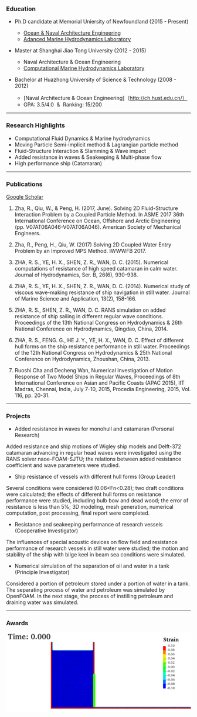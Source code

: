 
### Education
- Ph.D candidate at Memorial Uniersity of Newfoundland (2015 - Present) 
  - [Ocean & Naval Architecture Engineering](https://www.mun.ca/engineering/ona/)
  - [Adanced Marine Hydrodynamics Laboratory](http://www.engr.mun.ca/~qiuw/index_files/Page594.htm)

- Master at Shanghai Jiao Tong University (2012 - 2015) 
  - Naval Architecture & Ocean Engineering
  - [Computational Marine Hydrodynamics Laboratory](http://dcwan.sjtu.edu.cn/)
  
- Bachelor at Huazhong University of Science & Technology (2008 - 2012) 
  - [Naval Architecture & Ocean Engineering]（http://ch.hust.edu.cn/）
  - GPA: 3.5/4.0  &  Ranking: 15/200

---

### Research Highlights
- Computational Fluid Dynamics & Marine hydrodynamics
- Moving Particle Semi-implicit method & Lagrangian particle method
- Fluid-Structure Interaction & Slamming & Wave impact
- Added resistance in waves & Seakeeping & Multi-phase flow 
- High performance ship (Catamaran)

---

### Publications
[Google Scholar](https://scholar.google.ca/citations?user=ha5zv8IAAAAJ&hl=en)


1. Zha, R., Qiu, W., & Peng, H. (2017, June). Solving 2D Fluid-Structure Interaction Problem by a Coupled Particle Method. In ASME 2017 36th International Conference on Ocean, Offshore and Arctic Engineering (pp. V07AT06A046-V07AT06A046). American Society of Mechanical Engineers.

2. Zha, R., Peng, H., Qiu, W. (2017) Solving 2D Coupled Water Entry Problem by an Improved MPS Method. IWWWFB 2017.

3. ZHA, R. S., YE, H. X., SHEN, Z. R., WAN, D. C. (2015). Numerical computations of resistance of high speed catamaran in calm water. Journal of Hydrodynamics, Ser. B, 26(6), 930-938.

4. ZHA, R. S., YE, H. X., SHEN, Z. R., WAN, D. C. (2014). Numerical study of viscous wave-making resistance of ship navigation in still water. Journal of Marine Science and Application, 13(2), 158-166.

5. ZHA, R. S., SHEN, Z. R., WAN, D. C. RANS simulation on added resistance of ship sailing in different regular wave conditions. Proceedings of the 13th National Congress on Hydrodynamics & 26th National Conference on Hydrodynamics, Qingdao, China, 2014.  

6. ZHA, R. S., FENG. G., HE J. Y., YE, H. X., WAN, D. C. Effect of different hull forms on the ship resistance performance in still water. Proceedings of the 12th National Congress on Hydrodynamics & 25th National Conference on Hydrodynamics, Zhoushan, China, 2013. 

7. Ruoshi Cha and Decheng Wan, Numerical Investigation of Motion Response of Two Model Ships in Regular Waves, Proceedings of 8th International Conference on Asian and Pacific Coasts (APAC 2015), IIT Madras, Chennai, India, July 7-10, 2015, Procedia Engineering, 2015, Vol. 116, pp. 20-31.

---

### Projects

-	Added resistance in waves for monohull and catamaran (Personal Research)

Added resistance and ship motions of Wigley ship models and Delft-372 catamaran advancing in regular head waves were investigated using the RANS solver naoe-FOAM-SJTU; the relations between added resistance coefficient and wave parameters were studied.

-	Ship resistance of vessels with different hull forms (Group Leader)

Several conditions were considered (0.06<Fn<0.28); two draft conditions were calculated; the effects of different hull forms on resistance performance were studied, including bulb bow and dead wood; the error of resistance is less than 5%; 3D modeling, mesh generation, numerical computation, post processing, final report were completed. 

-	Resistance and seakeeping performance of research vessels (Cooperative Investigator) 

The influences of special acoustic devices on flow field and resistance performance of research vessels in still water were studied; the motion and stability of the ship with bilge keel in beam sea conditions were simulated.

-	Numerical simulation of the separation of oil and water in a tank (Principle Investigator)

Considered a portion of petroleum stored under a portion of water in a tank. The separating process of water and petroleum was simulated by OpenFOAM. In the next stage, the process of instilling petroleum and draining water was simulated. 

---

### Awards





![image](https://github.com/zharuosi/zharuosi.github.io/blob/master/db-rubber-multi.gif)
